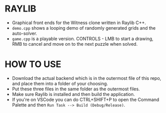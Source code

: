 # RAYLIB

- Graphical front ends for the Witness clone written in Raylib C++.
- `demo.cpp` shows a looping demo of randomly generated grids and the auto-solver.
- `game.cpp` is a playable version. CONTROLS - LMB to start a drawing, RMB to cancel and move on to the next puzzle when solved.

# HOW TO USE

- Download the actual backend which is in the outermost file of this repo, and place them into a folder of your choosing.
- Put these three files in the same folder as the outermost files.
- Make sure Raylib is installed and then build the application.
- If you're on VSCode you can do CTRL+SHIFT+P to open the Command Palette and then `Run Task --> Build (Debug/Release)`.
